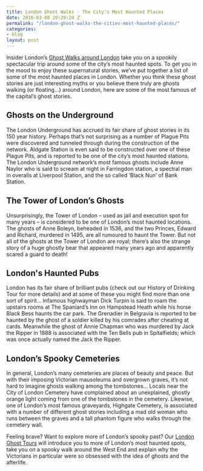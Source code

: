 ```yaml
---
title: London Ghost Walks - The City's Most Haunted Places
date: 2016-03-08 20:29:24 Z
permalink: "/london-ghost-walks-the-cities-most-haunted-places/"
categories:
- blog
layout: post
---
```


Insider London’s <a href="/product/famous-ghosts-and-infamous-murders/">Ghost Walks around London</a> take you on a spookily spectacular trip around some of the city’s most haunted spots. To get you in the mood to enjoy these supernatural stories, we’ve put together a list of some of the most haunted places in London. Whether you think these ghost stories are just interesting myths or you believe there truly are ghosts walking (or floating…) around London, here are some of the most famous of the capital’s ghost stories.

Ghosts on the Underground
-------------------------

The London Underground has accrued its fair share of ghost stories in its 150 year history. Perhaps that’s not surprising as a number of Plague Pits were discovered and tunneled through during the construction of the network. Aldgate Station is even said to be constructed over one of these Plague Pits, and is reported to be one of the city’s most haunted stations. The London Underground network’s most famous ghosts include Anne Naylor who is said to scream at night in Farringdon station, a spectral man in overalls at Liverpool Station, and the so called ‘Black Nun’ of Bank Station.

The Tower of London’s Ghosts
----------------------------

Unsurprisingly, the Tower of London – used as jail and execution spot for many years – is considered to be one of London’s most haunted locations. The ghosts of Anne Boleyn, beheaded in 1536, and the two Princes, Edward and Richard, murdered in 1495, are all rumoured to haunt the Tower. But not all of the ghosts at the Tower of London are royal; there’s also the strange story of a huge ghostly bear that appeared many years ago and apparently scared a guard to death!

London's Haunted Pubs
---------------------

London has its fair share of brilliant pubs (check out our History of Drinking Tour for more details) and at some of these you might find more than one sort of spirit… Infamous highwayman Dick Turpin is said to roam the upstairs rooms at The Spaniard’s Inn on Hampstead Heath while his horse Black Bess haunts the car park. The Grenadier in Belgravia is reported to be haunted by the ghost of a soldier killed by his comrades after cheating at cards. Meanwhile the ghost of Annie Chapman who was murdered by Jack the Ripper in 1888 is associated with the Ten Bells pub in Spitalfields; which was once actually named the Jack the Ripper.

London’s Spooky Cemeteries
--------------------------

In general, London’s many cemeteries are places of beauty and peace. But with their imposing Victorian mausoleums and overgrown graves, it’s not hard to imagine ghosts walking among the tombstones… Locals near the City of London Cemetery have complained about an unexplained, ghostly orange light coming from one of the tombstones in the cemetery. Likewise, one of London’s most famous graveyards, Highgate Cemetery, is associated with a number of different ghost stories including a mad old woman who runs between the graves and a tall phantom figure who walks through the cemetery wall.

Feeling brave? Want to explore more of London’s spooky past? Our <a href="/product/famous-ghosts-and-infamous-murders/">London Ghost Tours</a> will introduce you to more of London’s most haunted spots, take you on a spooky walk around the West End and explain why the Victorians in particular were so obsessed with the idea of ghosts and the afterlife.
